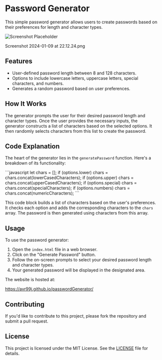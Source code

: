 # Password Generator

This simple password generator allows users to create passwords based on their preferences for length and character types.

![Screenshot Placeholder](screenshot.png)

Screenshot 2024-01-09 at 22.12.24.png

## Features

- User-defined password length between 8 and 128 characters.
- Options to include lowercase letters, uppercase letters, special characters, and numbers.
- Generates a random password based on user preferences.

## How It Works

The generator prompts the user for their desired password length and character types. Once the user provides the necessary inputs, the generator constructs a list of characters based on the selected options. It then randomly selects characters from this list to create the password.

## Code Explanation

The heart of the generator lies in the `generatePassword` function. Here's a breakdown of its functionality:

\```javascript
let chars = [];
if (options.lower) chars = chars.concat(lowerCasedCharacters);
if (options.upper) chars = chars.concat(upperCasedCharacters);
if (options.special) chars = chars.concat(specialCharacters);
if (options.numbers) chars = chars.concat(numericCharacters);
\```

This code block builds a list of characters based on the user's preferences. It checks each option and adds the corresponding characters to the `chars` array. The password is then generated using characters from this array.

## Usage

To use the password generator:

1. Open the `index.html` file in a web browser.
2. Click on the "Generate Password" button.
3. Follow the on-screen prompts to select your desired password length and character types.
4. Your generated password will be displayed in the designated area.

The website is hosted at:

https://avr99j.github.io/passwordGenerator/

## Contributing

If you'd like to contribute to this project, please fork the repository and submit a pull request.

## License

This project is licensed under the MIT License. See the [LICENSE](LICENSE) file for details.
